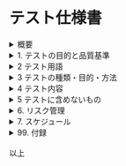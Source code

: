 
# テスト仕様書

<details><summary>概要 </summary>

## 0. 概要 
- **システム名**: お弁当注文システム
- **作成日**: 2025-3-3 
- **作成者**: 大隈　慶
- **バージョン**: 1.0 

</details>

<details><summary>1. テストの目的と品質基準</summary>

## 1. テストの目的と品質方針

### 1.1 テストの目的
- テストとはアプリが開発者の想定した正常な動作を行うことを確認・保障することである。
- そのため、以下の品質基準を満たすかを確認する。

### 1.2 品質方針 
- ユーザー（発注者）と店舗（受注者が）の両方でできる限り停止しないシステムをめざず。
- セキュリティについてはユーザー情報と店舗の注文情報は特殊な方法を用いない限り漏洩しないようにする。
- そのために以下を確認（テスト）する
    - 機能要件として定義した各種機能が期待通りに動作すること
    - 非機能要件として定義した各種非機能が期待通りに動作すること（条件を満たすこと）
- 特に下記の非機能要件を重視
    - 可用性
    - 性能
    - セキュリティー
    - ユーザビリティ
    - ブラウザ対応確認

</details>



<details><summary>2 テスト用語</summary>

## 2 テスト用語

### 2.1 テスト関係者
- テストでは以下のメンバーが実施します。
#### 開発者
- テストを作る人です。テスターに指示する文書を作ります。
#### テスター
- テストを実施する人。文書をもとにテストを実施します。


### 2.2 テストで使用する用語(一部)
- テストでは以下の用語を使用します。
#### Webアプリ
- Web技術で作ったアプリケーションのこと
- 画面や動作ロジックはHTMLとJavaScriptとFastAPIで作っています。
- ユーザーデータ等はクラウドにあるデータベースに保存しています。
- モバイルアプリはiOSやAndroidしか動きませんが、WebアプリはWebブラウザが使える端末全てで動かすことができます。
#### API（エーピーアイ）
- アプリケーションインターフェースの意味
- Web技術を使ってアプリの機能を実現するため、Webページ単位で機能を呼び出しています。
#### TOPページ
- ユーザーが一番最初にアクセスするページ。ポータル。
### フロントエンドとバックエンド
- フロントエンドがWebアプリの画面でデータを呼び出す側のこと。クライアントともいう。バックエンドとはフロントエンドから呼び出される側でデータを表示するための裏方となるサーバーやクラウドのこと。サーバーサイドともいう。
### テストフェーズ
- テストをする段階のこと。
### リリース
- 公式にアプリを動かすこと。
### エビデンス
- テストに際して得られた証拠のこと。
- 入出力画面など。
### スクリプト
- 簡単なプログラムのこと
- テストを楽に実行するため、開発者もしくはテスターがつくる。
### テストの種類
#### 順番
- 1. 単体テスト → 2. 結合テスト → 3. 運用テストの順にやります。
####  リグレッション（退行）テスト
- アプリ修正後に前からあった機能が損なわれていないかをテストする事です。
### デグレ
- プログラムの修正で失敗して、機能が壊れること。
### ブラックボックステスト・ホワイトボックステスト
#### ブラックボックステスト
- 画面操作だけでテストします。
- プログラムが外から見えない前提のテストです。
#### ホワイトボックステスト
- アプリ内部のプログラムをテストします。
- 開発者のみがやります。テスターは今回やりません。
### セッション
- クライアントのWebブラウザとサーバーが接続したときに、データを通信するために使うパイプみたいなもの。基本的にブラウザを落とすと消える。
### クッキー
- ブラウザに簡易的にデータを保存する機構
- 通常はブラウザを閉じたらデータも消滅する。
- 今回はログインを自動化するため、有効期限を30日に設定してあるので、データが残るようになっている。

### 2.3 テストで使用する書類の例
- テストでは以下の書類を使用します。
1. **テスト実施手順書（Test Execution Procedure）**  
   - テストをどのように実施するかを詳細に記載した手順書。
   - テストの手順、前提条件、期待結果などを明確に記述する。

2. **テスト仕様書（Test Specification）**  
   - どのようなテストケースを実施するのかを定義した文書。  
   - テストケースごとの入力値、期待結果、実施方法などが記載される。

3. **テスト指示書（Test Instructions）**  
   - テスト担当者に対して具体的なテスト実施の指示を与える書類。  
   - 期間、対象範囲、使用環境、注意点などが記載されることが多い。

4. **テスト手順書（Test Procedure）**  
   - テストを実施する際の詳細な手順を説明する文書。
   - 初心者でも迷わず実施できるよう、具体的な操作手順を記述する。

- どの書類を用意するかは、テストの規模や目的によりますが、実施者がスムーズにテストできるように **「テスト実施手順書」** や **「テスト指示書」** を作成するのが一般的です。

- テスターがテストを実施し、その結果を記録する書類は、一般的に以下のように呼ばれます。

5. **テスト結果報告書（Test Report）**  
   - テスト全体の結果をまとめた報告書。  
   - 実施したテストケースの成功・失敗状況、発生した不具合、考察、改善点などを記載します。

6. **テスト結果記録書（Test Result Record）**  
   - 実施したテストごとの結果を記録する書類。  
   - 各テストケースの実施状況（合格/不合格）、実行日時、担当者、不具合の有無などを記録します。

7. **テスト実施記録（Test Execution Log）**  
   - テストの実施履歴を詳細に記録する文書。  
   - 実施した手順や環境、異常が発生した際の状況などを記録します。

8. **テスト結果シート（Test Result Sheet）**  
   - テストケースごとの実施結果を表形式でまとめたもの。  
   - Excelなどで管理されることが多く、テストの進捗管理にも使われます。

9. **バグ報告書（Bug Report）**  
   - テスト中に発見された不具合を記録する文書。  
   - 不具合の発生条件、再現手順、影響範囲、スクリーンショットなどを記載します。

- 状況に応じて、**「テスト結果記録書」や「テスト結果シート」** に詳細なデータを記録し、最終的に**「テスト結果報告書」** にまとめて報告する形が一般的です。

- 今回は開発者が「テスト実施計画書」と「テスト指示書」を作り、テスターは「テスト指示書」をもとにテストを実施して、「テスト結果シート」と「バグ報告書」を作成します。
- 「バグ報告書」は、もしバグがある場合に作ります。

### 2.4 テストの実施方針・テストフロー
#### 2.4.1 実施方針
- テストは基本的に100％合格を目指します。
- テスターは一般のユーザーが使うと想定された動作を実施します。
- テスト結果は成功・失敗ともに記録します。
- 失敗した場合、その時の条件も同時に記録します。
- テスト時間に制限はありません。
- テスターはわからない場合は、全部開発者に聞いてもよいです。

#### 2.4.2 テストフロー
1. テスト計画
- テストでは開発者がテスト書類（計画書・仕様書・手順書等）を作ります。
2. テスト実施 
- そのテスト書類に書かれたテスト方法(テストシナリオ)をもとに、テスターはテストを実施します。
3. テスト記録（エビデンス取得）
- テスターはテスト実施に際し、エビデンス（テスト証跡）を取得して、テスト結果をテスト成果物（テスト結果報告書）に記録します。
4. プログラム修正
- テスト成果物をもとに、開発者はアプリのプログラムを修正します。
5. 再テスト実施
- アプリのプログラムを修正後、再テストを実施します。
6. 製品リリース
- 再テスト合格後に、アプリをリリースします。
</details>



<details><summary>3 テストの種類・目的・方法</summary>

### 3 テストの種類・目的・方法

#### 3.1 機能テスト
- 単体テストと結合テストを実施する。
##### 3.1.1. 単体テスト
###### 目的：
- アプリの機能(API単体)の動作確認をする。
###### 方法：
- アプリの機能をそれぞれ手入力でテストする。
- スクリプトをつくり自動化することも可能です（ただしプログラムを壊さない限りとユーザーの通常の使用から逸脱しない限り）。
###### 備考：
- こちらは開発プログラマがAPI実装時に実施するので省略する。

##### 3.1.2 結合テスト
###### 目的：
- フロントエンドとバックエンドが連携して、アプリ全体がシステムとして期待した動きをするかを確認する。
- アプリの動作に支障がないかをテストする。
- 開発・検証・運用の3段階において実施する。
- 開発はアプリをテストサーバー起動後に実施して、検証と運用はクラウドにデプロイ後に実施する予定です。
###### 範囲：
- システム全体
- クラウドの機能はテストしない
###### 方法：
- 単体テストを組み合わせて、実際の業務を想定してテストします。
###### 備考：
- ユーザービリティおよびデザイン面のチェックも併せて実施する。

##### 3.1.3 運用テスト
###### 目的：
- 実際にお店に使ってもらう直前にリハーサルのように実施するテストです。
###### 範囲：
- システム全体
- クラウドの機能もテストする可能性があります。
    - 例.データベースにテストデータなどスクリプトで流し込む場合等
###### 方法：
- 実際の現場でテストをします。
- 使ったデータは削除します。

#### 3.2 非機能テスト
##### 3.2.1 概要
###### 目的：
- アプリの機能以外をテストする。
###### 種類：
1. 可用性テスト
2. 性能テスト
3. セキュリティテスト
4. ユーザービリティ確認
5. ブラウザ対応確認
###### 実施タイミング：
- 上記テストは結合テスト時に同時に実施する。

##### 3.2.2 可用性テスト
###### 目的：
- クラウド上での稼働率を 99％ 以上であることを確認する。
- 99% とは 1年 = 365日 として、365日 * 24時間 * 60分 = 年間 525,600分 になるので、1％ は 5,256 を引いた、520,344分で 361.35日、年間 3.65日 停止することになります。
- ただし、週４日 お弁当の発注と受注ができればよいので、実際の稼働可能日は、365÷4/7　で 204日強 になります。結果は 0.5589で、実際の稼働率は 56％ になります。でもいいはずです。
###### 方法：
- 全機能を使用時に動作が停止しないかを確認する。
- 何もしてなくても動作が停止しないかも確認します。

##### 3.2.3 性能テスト
###### 目的：
- データが多い場合やアクセス多発時の影響を調べたり、速度低下に注意する。
###### 方法：
- 機能が動作する体感速度を計測する。
- データが多い場合やアクセス多発時の影響を調べたり、速度低下に注意する。
- あまりにも露骨に遅い場合は、エビデンスも取得して報告する。
- サーバー以外にネットワークが遅い場合もあるので、合わせてネットワークの情報も記録しておく。

##### 3.2.4 セキュリティテスト
###### 目的：
- 異常なログイン方法やアクセス方法により、パスワードの漏洩などシステム情報が盗まれたり、システム全体が破壊されることがあります。その対策としてテストをします。
###### 方法：
- 通常の動作以外のURLを入力してエラー画面が表示されるか？
######  例. 
- エラー画面が正常に表示できるか？
- おかしなURLを入力して、エラー画面に遷移するか？
- SQLインジェクションのテスト。ログイン画面で意図的にSQL文を入力する。
プレースホルダー機能が働いていればアプリがエラーになり終了するが、働いていない場合は、データベースのデータが消されるなど異常な動作が可能になる。

##### 3.2.5 ユーザービリティテスト
###### 目的：
- システムに対してユーザーが使いやすいか、見やすいか、わかりやすいか、引っかかるところはないか、デザインはどうかといったユーザー視点での主観的な不具合や障害を検出する。
######  例.
- この画面の〇〇の部分は文字が見づらい。
- この部分は文字が化ける。
- この部分は動作がおかしい。
- こんな動きはきもいよー。
- なんでもいいです。

##### 3.2.6 ブラウザ対応確認
###### 目的：
- Webアプリはブラウザで表示するので、さまざまなブラウザで正常にアプリ画面が表示できるかを確認する。
###### 方法：
- PCとスマホの組み合わせとブラウザの組み合わせをいろいろやって、ポータル画面表示を確認する。
######  例.
- PCでChromeで表示する。PCでEdgeで表示する。
- iPhoneでSafariで表示する。AndroidでChromeで表示する。
- 文字を拡大した場合、どうなるのか？文字がつぶれたりしないか？
- ブラウザのダークモードにした場合、どうなるのか？

</details>



<details><summary>4 テスト内容</summary>

### 4.1 ユーザー紹介 
- システムにアクセスするユーザーは４種類である。
1. 通常のユーザー
    - 一般の注文者(user)、発注者
    - 個別にスマホを使ってお弁当を注文する
    - スマホでNFCタグを読み取りシステムにアクセスして、お弁当を注文する。
    - サーバーにIDとパスワードの登録がない場合は初めに新規登録をする。その後注文を確定する。すでにある場合はそのまま注文を確定する。
2. 会社代表ユーザー
    - 代表注文者(maanger)、代表発注者
    - 会社単位で社内の注文を取りまとめ、店舗にお弁当を注文する。
    - ポータル画面より会社代表ユーザーでログインすると、専用の会社代表ユーザー画面に遷移する。その会社の本日の注文状況を確認後、注文をまとめてFAX送信をしたりする。
3. 店舗ユーザー
    - お弁当屋(shopuser)、受注者
    - ユーザー・会社代表ユーザーからの注文を確認・処理する。
    - ポータル画面より店舗ユーザーでログインすると、専用の店舗ユーザー画面に遷移する。本日の受注状況（全会社にわたる）を表示する。処理済の注文に対しては、チェックを入れることができる。
4. 管理者ユーザー
    - 管理者ユーザー(admin)、管理者
    - システムの管理・メンテを行う。
    - ポータル画面より管理者ユーザーでログインすると、専用の管理者ユーザー画面に遷移する。すべての機能・画面にアクセスできる。

### 4.2 テスト内容

#### ＮＦＣ読み込みからのポータル表示
   - スマホでNFCタグを読み込み、ポータル画面が表示するか？
#### ポータルでのログイン処理
##### ロール別
   1. 一般ユーザー・注文者(user)　成功
   2. 一般ユーザー・注文者(user)　失敗
   3. 会社代表ユーザー・代表注文者(maanger)　成功
   4. 会社代表ユーザー・代表注文者(maanger)　失敗
   5. 店舗ユーザー(shopuser)　成功
   6. 店舗ユーザー(shopuser)　失敗
   7. 管理者ユーザー(admin)　成功
   8. 管理者ユーザー(admin)　失敗
#### 当日２回目注文の失敗
   9. 一般ユーザー(user)が当日２回目ログインで、警告が表示されて注文できない。一般ユーザー(user)のみ当てはまる。
   10. 管理者ユーザー(admin)が一般ユーザー(user)のCookieを消すことができるか？（未実装）
#### 注文可能曜日の設定
   - 曜日単位で設定する。
   - 注文可能曜日は、毎週月・火・水の3日に限られる。
   - 金・土 はカレンダーにメニューは載っているが販売していない。
   - 木曜は弁当がメニューは載っていないので、注文できない。
   - 休日を挟んだ場合は、休日翌日の注文しかできない。
   - 例　翌日水曜が休日の場合は、火曜日注文で木曜配達になる。
##### 表
| 曜日 | 日 | 月 | 火 | 水 | 木 | 金 | 土 |
|-------|-------|-------|-------|-------|-------|-------|-------|
| menu | ✕ | 〇 | 〇 | 〇 | ✕ | 〇 | ✕ |
| 注文 | ✕ | １ | ２ | ✕ | ✕ | ３ | ✕ |
| 配達 | ✕ | ３ | １ | ２ | ✕ | ✕ | ✕ |

- 品目は日替弁当の1種類のみ。

- 会社代表ユーザー
- 注文は職業訓練指導員である脇坂さんに、昼休み終わり１３時前に連絡する。もしくは聞いてくるのに答えて予約とする。
- 注文は翌日の注文しかできない。
- 注文の締切は前日の14時まで。


- 注文キャンセル
- 注文キャンセルは当日10時半まで電話すること。
- 注文キャンセルの際は、キャンセル料として300円を後日徴収する。
- 注文キャンセル期限以降は、注文キャンセルができない
- 配達当日10時半以降の場合は、キャンセル不可で450円かかる。


</details>

<details><summary>5 テストに含めないもの</summary>

### 5 テストに含めないもの
1. サーバ起動操作
    - 理由： 環境が変化するため
2. 当日２回目注文の失敗は、通常のユーザー(User)のみとする。
    - 理由： 注文は通常のユーザーのみだから。
- NFCのうち、”NFCタグとの連携機能（パッシブ方式）”を用いて注文を処理する。
- 利用イメージとして、利用者が個人のスマホをNFCタグにかざすことで、NFCタグ内のメモリに記録された URLおよびアクション情報を利用者のスマホが読み取り、自動的に注文管理サーバ（仮）に注文を送信する。
- NFCタグは2種類のタグを用意する。
    - 注文タグ
        - 日替わり弁当の注文合計件数を１件追加する
    - キャンセルタグ
        - 注文合計件数から１件削除する。
- NFCタグ使用による注文の成功・失敗の結果は、それぞれ利用者のWeb画面で確認することができる。
- 注文結果は注文者のスマホのWebブラウザに以下のように表示する
    - 注文に成功した場合
        - 成功の旨の文面を表示する
        - 「あなたの注文を承りました」「〇月✕日　日替弁当 450円 1件」
    - 注文に失敗した場合
        - 失敗の旨の文面を表示する。
        - 「注文に失敗しました。もう一度注文を実行して下さい」
- 注文管理サーバの注文情報は、受注者側に配置してあるタブレット端末に表示する注文管理画面を確認することで現在の注文状況を確認することができる。
- 将来NFCタグ は用途の変更を可能とする。
    - 例 注文タグを１種類でなく、利用者人数分用意するなど。
</details>



<details><summary>6. リスク管理</summary>

## 6. リスク管理 

- プロジェクトに関連するリスクとその対応策を記載します。 
### 6.1 リスク対応
- 基本的に対応可能日は平日のみとする。土日祝日は対応しない。
</details>


<details><summary>7. スケジュール </summary>

## 7. スケジュール 

- 開発開始日: 2024-12-16 
- 開発終了日: YYYY-MM-DD 
- マイルストーン: マイルストーンの一覧 
1. 要件定義作成完了     2024-12-16
2. 暫定仕様書作成完了   2024-12-20
3. 仕様書レビュー       2024-12-20
4. 暫定仕様書修正完了   2024-12-20
5. 実装検証開始         2024-12-27 
6. 仕様書レビュー2回目  2024-12-28

</details>


<details><summary>99. 付録</summary>

## 99. 付録

- その他の参考資料や追加情報を記載します。
### 要件定義書ドラフト
https://chatgpt.com/share/675fa125-e804-800b-99cf-6820389efba2
### セキュリティ
[JWT認証の流れを理解する](https://qiita.com/asagohan2301/items/cef8bcb969fef9064a5c)

プロトタイプtestサイト
https://kei-okuma1216.github.io/Obento-Test/

</details>
<br>
以上
